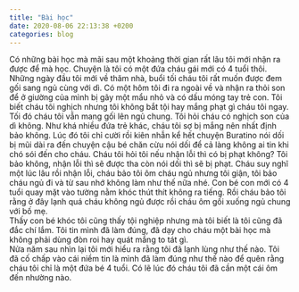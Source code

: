 ```yaml
---
title: "Bài học"
date: 2020-08-06 22:13:38 +0200
categories: blog
---
```

Có những bài học mà mãi sau một khoảng thời gian rất lâu tôi mới nhận ra được để mà học. Chuyện là tôi có một đứa cháu gái mới có 4 tuổi thôi. Những ngày đầu tôi mới về thăm nhà, buổi tối cháu tôi rất muốn được đem gối sang ngủ cùng với dì. Có một hôm tôi đi ra ngoài về và nhận ra thỏi son để ở giường của mình bị gãy một mẩu nhỏ và có dấu móng tay trẻ con. Tôi biết cháu tôi nghịch nhưng tôi không bắt tội hay mắng phạt gì cháu tôi ngay. Tối đó cháu tôi vẫn mang gối lên ngủ chung. Tôi hỏi cháu có nghịch son của dì không. Như khá nhiều đứa trẻ khác, cháu tôi sợ bị mắng nên nhất định bảo không. Lúc đó tôi chỉ cười rồi kiên nhẫn kể hết chuyện Buratino nói dối bị mũi dài ra đến chuyện cậu bé chăn cừu nói dối để cả làng không ai tin khi chó sói đến cho cháu. Cháu tôi hỏi tôi nếu nhận lỗi thì có bị phạt không? Tôi bảo không, nhận lỗi thì sẽ được tha còn nói dối thì sẽ bị phạt. Cháu suy nghĩ một lúc lâu rồi nhận lỗi, cháu bảo tôi ôm cháu ngủ nhưng tôi giận, tôi bảo cháu ngủ đi và từ sau nhớ không làm như thế nữa nhé. Con bé con mới có 4 tuổi quay mặt vào tường nằm khóc thút thít không ra tiếng. Rồi cháu bảo tôi rằng ở đây lạnh quá cháu không ngủ được rồi cháu ôm gối xuống ngủ chung với bố mẹ.  
Thấy con bé khóc tôi cũng thấy tội nghiệp nhưng mà tôi biết là tôi cũng đã đắc chí lắm. Tôi tin mình đã làm đúng, đã dạy cho cháu một bài học mà không phải dùng đòn roi hay quát mắng to tát gì.  
Nửa năm sau nhìn lại tôi mới hiểu ra rằng tôi đã lạnh lùng như thế nào. Tôi đã cố chấp vào cái niềm tin là mình đã làm đúng như thế nào để quên rằng cháu tôi chỉ là một đứa bé 4 tuổi. Có lẽ lúc đó cháu tôi đã cần một cái ôm đến nhường nào.
